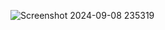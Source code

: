 ![Screenshot 2024-09-08 235319](https://github.com/user-attachments/assets/913ee2b9-a949-4a6d-8ce1-a046416cd57b)
